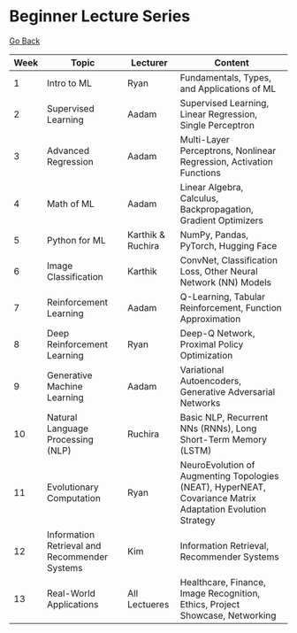 # Beginner Lecture Series

[Go Back](/index.md)

|Week|Topic|Lecturer|Content|
|-------|-----|----|-----------
|1|Intro to ML|Ryan|Fundamentals, Types, and Applications of ML
|2|Supervised Learning|Aadam|Supervised Learning, Linear Regression, Single Perceptron
|3|Advanced Regression|Aadam|Multi-Layer Perceptrons, Nonlinear Regression, Activation Functions
|4|Math of ML|Aadam|Linear Algebra, Calculus, Backpropagation, Gradient Optimizers
|5|Python for ML|Karthik & Ruchira|NumPy, Pandas, PyTorch, Hugging Face
|6|Image Classification|Karthik|ConvNet, Classification Loss, Other Neural Network (NN) Models
|7|Reinforcement Learning|Aadam|Q-Learning, Tabular Reinforcement, Function Approximation
|8|Deep Reinforcement Learning|Ryan|Deep-Q Network, Proximal Policy Optimization
|9|Generative Machine Learning|Aadam|Variational Autoencoders, Generative Adversarial Networks
|10|Natural Language Processing (NLP)|Ruchira|Basic NLP, Recurrent NNs (RNNs), Long Short-Term Memory (LSTM)
|11|Evolutionary Computation|Ryan|NeuroEvolution of Augmenting Topologies (NEAT), HyperNEAT, Covariance Matrix Adaptation Evolution Strategy
|12|Information Retrieval and Recommender Systems|Kim|Information Retrieval, Recommender Systems
|13|Real-World Applications|All Lectueres|Healthcare, Finance, Image Recognition, Ethics, Project Showcase, Networking


